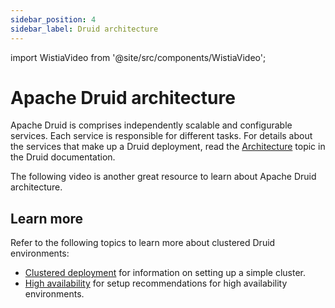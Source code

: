 ```yaml
---
sidebar_position: 4
sidebar_label: Druid architecture
---
```

import WistiaVideo from '@site/src/components/WistiaVideo';

# Apache Druid architecture

Apache Druid is comprises independently scalable and configurable services.
Each service is responsible for different tasks. For details about the services that make up a Druid deployment, read the [Architecture](https://druid.apache.org/docs/latest/design/architecture) topic in the Druid documentation.

The following video is another great resource to learn about Apache Druid architecture.

<!--TBD UPDATE FINAL VIDEO-->

<WistiaVideo videoId="yz0vrf2ilb" />

## Learn more

Refer to the following topics to learn more about clustered Druid environments:

- [Clustered deployment](https://druid.apache.org/docs/latest/tutorials/cluster) for information on setting up a simple cluster.
- [High availability](https://druid.apache.org/docs/latest/operations/high-availability) for setup recommendations for high availability environments.





